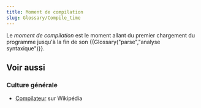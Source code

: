 ```yaml
---
title: Moment de compilation
slug: Glossary/Compile_time
---
```


Le _moment de compilation_ est le moment allant du premier chargement du programme jusqu'à la fin de son {{Glossary("parse","analyse syntaxique")}}.

## Voir aussi

### Culture générale

- [Compilateur](https://fr.wikipedia.org/wiki/Compilateur) sur Wikipédia
